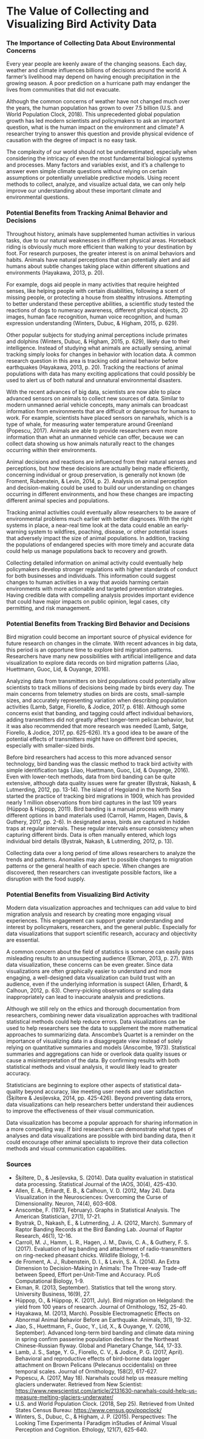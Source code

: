 # The Value of Collecting and Visualizing Bird Activity Data

### The Importance of Collecting Data About Environmental Concerns

Every year people are keenly aware of the changing seasons. Each day, weather and climate influences billions of decisions around the world. A farmer’s livelihood may depend on having enough precipitation in the growing season. A poor prediction on a hurricane path may endanger the lives from communities that did not evacuate. 

Although the common concerns of weather have not changed much over the years, the human population has grown to over 7.5 billion (U.S. and World Population Clock, 2018). This unprecedented global population growth has led modern scientists and policymakers to ask an important question, what is the human impact on the environment and climate? A researcher trying to answer this question and provide physical evidence of causation with the degree of impact is no easy task.

The complexity of our world should not be underestimated, especially when considering the intricacy of even the most fundamental biological systems and processes. Many factors and variables exist, and it’s a challenge to answer even simple climate questions without relying on certain assumptions or potentially unreliable predictive models. Using recent methods to collect, analyze, and visualize actual data, we can only help improve our understanding about these important climate and environmental questions.

### Potential Benefits from Tracking Animal Behavior and Decisions

Throughout history, animals have supplemented human activities in various tasks, due to our natural weaknesses in different physical areas. Horseback riding is obviously much more efficient than walking to your destination by foot. For research purposes, the greater interest is on animal behaviors and habits. Animals have natural perceptions that can potentially alert and aid humans about subtle changes taking place within different situations and environments (Hayakawa, 2013, p. 20).

For example, dogs aid people in many activities that require heighted senses, like helping people with certain disabilities, following a scent of missing people, or protecting a house from stealthy intrusions. Attempting to better understand these perceptive abilities, a scientific study tested the reactions of dogs to numeracy awareness, different physical objects, 2D images, human face recognition, human voice recognition, and human expression understanding (Winters, Dubuc, & Higham, 2015, p. 629).

Other popular subjects for studying animal perceptions include primates and dolphins (Winters, Dubuc, & Higham, 2015, p. 629), likely due to their intelligence. Instead of studying what animals are actually sensing, animal tracking simply looks for changes in behavior with location data. A common research question in this area is tracking odd animal behavior before earthquakes (Hayakawa, 2013, p. 20). Tracking the reactions of animal populations with data has many exciting applications that could possibly be used to alert us of both natural and unnatural environmental disasters.

With the recent advances of big data, scientists are now able to place advanced sensors on animals to collect new sources of data. Similar to modern unmanned aerial vehicle concepts, many animals can broadcast information from environments that are difficult or dangerous for humans to work. For example, scientists have placed sensors on narwhals, which is a type of whale, for measuring water temperature around Greenland (Popescu, 2017). Animals are able to provide researchers even more information than what an unmanned vehicle can offer, because we can collect data showing us how animals naturally react to the changes occurring within their environments.

Animal decisions and reactions are influenced from their natural senses and perceptions, but how these decisions are actually being made efficiently, concerning individual or group preservation, is generally not known (de Froment, Rubenstein, & Levin, 2014, p. 2). Analysis on animal perception and decision-making could be used to build our understanding on changes occurring in different environments, and how these changes are impacting different animal species and populations.

Tracking animal activities could eventually allow researchers to be aware of environmental problems much earlier with better diagnoses. With the right systems in place, a near-real time look at the data could enable an early-warning system to wildfires, poaching, disease, or other potential issues that adversely impact the size of animal populations. In addition, tracking the populations of endangered species with more timely and accurate data could help us manage populations back to recovery and growth.

Collecting detailed information on animal activity could eventually help policymakers develop stronger regulations with higher standards of conduct for both businesses and individuals. This information could suggest changes to human activities in a way that avoids harming certain environments with more actionable and targeted prevention strategies. Having credible data with compelling analysis provides important evidence that could have major impacts on public opinion, legal cases, city permitting, and risk management.

### Potential Benefits from Tracking Bird Behavior and Decisions

Bird migration could become an important source of physical evidence for future research on changes in the climate. With recent advances in big data, this period is an opportune time to explore bird migration patterns. Researchers have many new possibilities with artificial intelligence and data visualization to explore data records on bird migration patterns (Jiao, Huettmann, Guoc, Lid, & Ouyange, 2016).

Analyzing data from transmitters on bird populations could potentially allow scientists to track millions of decisions being made by birds every day. The main concerns from telemetry studies on birds are costs, small-sample sizes, and accurately representing variation when describing population activities (Lamb, Satge, Fiorello, & Jodice, 2017, p. 618). Although some concerns exist that banding, and tagging could affect individual behaviors, adding transmitters did not greatly affect longer-term pelican behavior, but it was also recommended that more research was needed (Lamb, Satge, Fiorello, & Jodice, 2017, pp. 625-626). It’s a good idea to be aware of the potential effects of transmitters might have on different bird species, especially with smaller-sized birds.

Before bird researchers had access to this more advanced sensor technology, bird banding was the classic method to track bird activity with simple identification tags (Jiao, Huettmann, Guoc, Lid, & Ouyange, 2016). Even with lower-tech methods, data from bird banding can be quite extensive, although data quality issues were far greater (Bystrak, Nakash, & Lutmerding, 2012, pp. 13-14). The island of Hegoland in the North Sea started the practice of tracking bird migrations in 1909, which has provided nearly 1 million observations from bird captures in the last 109 years (Hüppop & Hüppop, 2011). Bird banding is a manual process with many different options in band materials used (Carroll, Hamm, Hagen, Davis, & Guthery, 2017, pp. 2-6). In designated areas, birds are captured in hidden traps at regular intervals. These regular intervals ensure consistency when capturing different birds. Data is often manually entered, which logs individual bird details (Bystrak, Nakash, & Lutmerding, 2012, p. 13).

Collecting data over a long period of time allows researchers to analyze the trends and patterns. Anomalies may alert to possible changes to migration patterns or the general health of each specie. When changes are discovered, then researchers can investigate possible factors, like a disruption with the food supply.

### Potential Benefits from Visualizing Bird Activity

Modern data visualization approaches and techniques can add value to bird migration analysis and research by creating more engaging visual experiences. This engagement can support greater understanding and interest by policymakers, researchers, and the general public. Especially for data visualizations that support scientific research, accuracy and objectivity are essential. 

A common concern about the field of statistics is someone can easily pass misleading results to an unsuspecting audience (Ekman, 2013, p. 27). With data visualization, these concerns can be even greater. Since data visualizations are often graphically easier to understand and more engaging, a well-designed data visualization can build trust with an audience, even if the underlying information is suspect (Allen, Erhardt, & Calhoun, 2012, p. 63). Cherry-picking observations or scaling data inappropriately can lead to inaccurate analysis and predictions.

Although we still rely on the ethics and thorough documentation from researchers, combining newer data visualization approaches with traditional statistical methods could help reduce errors. Data visualizations can be used to help researchers see the data to supplement the more mathematical approaches to summarizing data. Anscombe’s Quartet is a reminder on the importance of visualizing data in a disaggregate view instead of solely relying on quantitative summaries and models (Anscombe, 1973). Statistical summaries and aggregations can hide or overlook data quality issues or cause a misinterpretation of the data. By confirming results with both statistical methods and visual analysis, it would likely lead to greater accuracy.

Statisticians are beginning to explore other aspects of statistical data-quality beyond accuracy, like meeting user needs and user satisfaction (Šķiltere & Jesiļevska, 2014, pp. 425-426). Beyond preventing data errors, data visualizations can help researchers better understand their audiences to improve the effectiveness of their visual communication.

Data visualization has become a popular approach for sharing information in a more compelling way. If bird researchers can demonstrate what types of analyses and data visualizations are possible with bird banding data, then it could encourage other animal specialists to improve their data collection methods and visual communication capabilities.

### Sources
* Šķiltere, D., & Jesiļevska, S. (2014). Data quality evaluation in statistical data processing. Statistical Journal of the IAOS, 30(4), 425-430.
* Allen, E. A., Erhardt, E. B., & Calhoun, V. D. (2012, May 24). Data Visualization in the Neurosciences: Overcoming the Curse of Dimensionality. Neuron, 74(4), 603-608.
* Anscombe, F. (1973, February). Graphs in Statistical Analysis. The American Statistician, 27(1), 17-21.
* Bystrak, D., Nakash, E., & Lutmerding, J. A. (2012, March). Summary of Raptor Banding Records at the Bird Banding Lab. Journal of Raptor Research, 46(1), 12-16.
* Carroll, M. J., Hamm, L. R., Hagen, J. M., Davis, C. A., & Guthery, F. S. (2017). Evaluation of leg banding and attachment of radio-transmitters on ring-necked pheasant chicks. Wildlife Biology, 1-6.
* de Froment, A. J., Rubenstein, D. I., & Levin, S. A. (2014). An Extra Dimension to Decision-Making in Animals: The Three-way Trade-off between Speed, Effort per-Unit-Time and Accuracy. PLoS Computational Biology, 1-9.
* Ekman, R. (2013, September). Statistics that tell the wrong story. University Business, 16(9), 27.
* Hüppop, O., & Hüppop, K. (2011, July). Bird migration on Helgoland: the yield from 100 years of research. Journal of Ornithology, 152, 25-40.
* Hayakawa, M. (2013, March). Possible Electromagnetic Effects on Abnormal Animal Behavior Before an Earthquake. Animals, 3(1), 19-32.
* Jiao, S., Huettmann, F., Guoc, Y., Lid, X., & Ouyange, Y. (2016, September). Advanced long-term bird banding and climate data mining in spring confirm passerine population declines for the Northeast Chinese-Russian flyway. Global and Planetary Change, 144, 17-33.
* Lamb, J. S., Satge, Y. G., Fiorello, C. V., & Jodice, P. G. (2017, April). Behavioral and reproductive effects of bird-borne data logger attachment on Brown Pelicans (Pelecanus occidentalis) on three temporal scales. Journal of Ornithology, 158(2), 617-627.
* Popescu, A. (2017, May 18). Narwhals could help us measure melting glaciers underwater. Retrieved from New Scientist: https://www.newscientist.com/article/2131630-narwhals-could-help-us-measure-melting-glaciers-underwater/
* U.S. and World Population Clock. (2018, Sep 25). Retrieved from United States Census Bureau: https://www.census.gov/popclock/
* Winters, S., Dubuc, C., & Higham, J. P. (2015). Perspectives: The Looking Time Experimenta l Paradigm inStudies of Animal Visual Perception and Cognition. Ethology, 121(7), 625-640.

